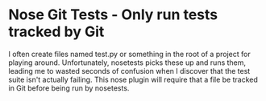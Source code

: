 # Nose Git Tests - Only run tests tracked by Git

I often create files named test.py or something in the root of a project for
playing around.  Unfortunately, nosetests picks these up and runs them, leading
me to wasted seconds of confusion when I discover that the test suite isn't actually
failing.  This nose plugin will require that a file be tracked in Git before being
run by nosetests.

